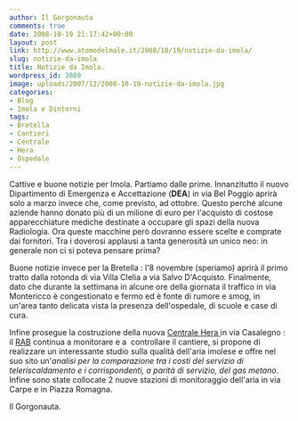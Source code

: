 ```yaml
---
author: Il Gorgonauta
comments: true
date: 2008-10-19 21:17:42+00:00
layout: post
link: http://www.atomodelmale.it/2008/10/19/notizie-da-imola/
slug: notizie-da-imola
title: Notizie da Imola.
wordpress_id: 2889
image: uploads/2007/12/2008-10-19-notizie-da-imola.jpg
categories:
- Blog
- Imola e Dintorni
tags:
- Bretella
- Cantieri
- Centrale
- Hera
- Ospedale
---
```


Cattive e buone notizie per Imola. Partiamo dalle prime. Innanzitutto il nuovo Dipartimento di Emergenza e Accettazione (**DEA**) in via Bel Poggio aprirà solo a marzo invece che, come previsto, ad ottobre. Questo perché alcune aziende hanno donato più di un milione di euro per l'acquisto di costose apparecchiature mediche destinate a occupare gli spazi della nuova Radiologia. Ora queste macchine però dovranno essere scelte e comprate dai fornitori. Tra i doverosi applausi a tanta generosità un unico neo: in generale non ci si poteva pensare prima?

Buone notizie invece per la Bretella : l'8 novembre (speriamo) aprirà il primo tratto dalla rotonda di via Villa Clelia a via Salvo D'Acquisto. Finalmente, dato che durante la settimana in alcune ore della giornata il traffico in via Montericco è congestionato e fermo ed è fonte di rumore e smog, in un'area tanto delicata vista la presenza dell'ospedale, di scuole e case di cura.

Infine prosegue la costruzione della nuova [Centrale Hera ](/2007/12/24/a-tutto-gas/)in via Casalegno : il [RAB](http://www.rabimola.it/) continua a monitorare e a  controllare il cantiere, si propone di realizzare un interessante studio sulla qualità dell'aria imolese e offre nel suo sito un'_analisi per la comparazione tra i costi del servizio di teleriscaldamento e i corrispondenti, a parità di servizio, del gas metano_. Infine sono state collocate 2 nuove stazioni di monitoraggio dell'aria in via Carpe e in Piazza Romagna.

Il Gorgonauta.
